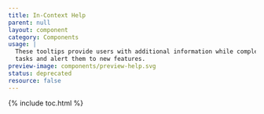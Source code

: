 ```yaml
---
title: In-Context Help
parent: null
layout: component
category: Components
usage: |
  These tooltips provide users with additional information while completing
  tasks and alert them to new features.
preview-image: components/preview-help.svg
status: deprecated
resource: false
---
```


{% include toc.html %}

<!--
<article>
  <h1><a name="Tooltip"></a>Tooltip {% include inprogress.html %}</h1>
  <p>Use the tooltip when you want to convey brief snippets of information, to explain an element a bit more, or to display truncated text.</p>

  <ul>
    <li>Activates when hovered on click.</li>
    <li>The tooltip disappears when mouse hovers away, or when clicked in the icon. Tooltip does not reactivate on click.</li>
    <li>Tooltip should only be used on icon images, text, and table rows; use when see fit.</li>
    <li>Max width for the tooltip is 440px.</li>
  </ul>

  <div style="display:inline-block">Cloud Computing</div><i class="ds-tooltip-source ds-icon-help icon-help" title="The practice of using a network of remote servers hosted on the Internet to store, manage, and process data, rather than a local server or a personal computer."></i>
</article>-->

<!--<article>
  <a class="anchor" name="help-rail"></a>
  <h1>Help Rail {% include inprogress.html %}</h1>
  <p class="update">
    <a href="https://jira.rax.io/browse/RED-635" target="_blank">JIRA</a><br>
    Not clear on where this stands. See JIRA comments.
  </p>

  <div class="ui segments">
    <div class="ui segment">
    </div>
  </div>

</article>

<article>
  <h1><a name="Help-Beacon"></a>Beacon {% include inprogress.html %}</h1>
  <p>The beacon can be used to identify the location of new functionality or important features for first-time user.</p>
  <ul>
    <li>Place the beacon to the right or left of navigation items, labels or section headers.</li>
    <li>Use one beacon at a time.</li>
    <li>Remove the beacon once it has been viewed.</li>
    <li>Avoid using the beacon for warnings or alerts.</li>
    <li>Don't obsure text with a beacon.</li>
  </ul>
  <div class="ws-beacons">
    <div class="ws-beacon-con">
      <p>Grey:</p>
      <div class="ds-beacon-con"><span class="ds-beacon ds-tooltip-source temp-beacon" title="<h3 class='ds-tooltip-h3'>New Feature Title</h3><p class='ds-tooltip-p'>A very short explanation of the new feature and something about what it does.</p><div class='ds-btn-group-tooltip'><button class='ds-btn-sm ds-tooltip-btn' onclick='removeTooltips()' type='button'>Learn More</button><button class='ds-btn-sm-sec ds-tooltip-btn' onclick='removeTooltips()' type='button'>Cancel</button></div>"></span></div>
    </div>
    <div class="ws-beacon-con">
      <p>Theme match:</p>
      <div class="ds-beacon-con"><span class="ds-beacon-cyan ds-tooltip-source temp-beacon" title="<h3 class='ds-tooltip-h3'>New Feature Title</h3><p class='ds-tooltip-p'>A very short explanation of the new feature and something about what it does.</p><div class='ds-btn-group-tooltip'><button class='ds-btn-sm ds-tooltip-btn' onclick='removeTooltips()' type='button'>Learn More</button><button class='ds-btn-sm-sec ds-tooltip-btn' onclick='removeTooltips()' type='button'>Cancel</button></div>"></div>
    </div>
    <div class="ws-beacon-con">
      <p>Theme complement:</p>
      <div class="ds-beacon-con"><span class="ds-beacon-orange ds-tooltip-source temp-beacon" title="<h3 class='ds-tooltip-h3'>New Feature Title</h3><p class='ds-tooltip-p'>A very short explanation of the new feature and something about what it does.</p><div class='ds-btn-group-tooltip'><button class='ds-btn-sm ds-tooltip-btn' onclick='removeTooltips()' type='button'>Learn More</button><button class='ds-btn-sm-sec ds-tooltip-btn' onclick='removeTooltips()' type='button'>Cancel</button></div>"></div>
    </div>
  </div>
</article>

<article>
  <h1><a name="Help-Link"></a>Help Link {% include inprogress.html %}</h1>
  <div class="ui segments">
    <div class="ui segment">
      <h3>Internal</h3>
      <div style="display:inline-block" class="ds-tooltip-source ds-help-link" title="The practice of using a network of remote servers hosted on the Internet to store, manage, and process data, rather than a local server or a personal computer.">Cloud Computing</div>
    </div>
  </div>
  <div class="ui segments">
    <div class="ui segment">
      <h3>External</h3>
      <div style="display:inline-block" class="ds-tooltip-source ds-help-link" title="The practice of using a network of remote servers hosted on the Internet to store, manage, and process data, rather than a local server or a personal computer.">Cloud Computing<i class="icon-external-link"></i></div>
    </div>
  </div>

</article>

-->
